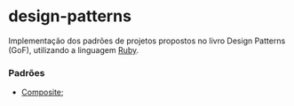# design-patterns

Implementação dos padrões de projetos propostos no livro Design Patterns (GoF), utilizando a linguagem [Ruby](https://www.ruby-lang.org/).
### Padrões
- [Composite](composite/composite.md);